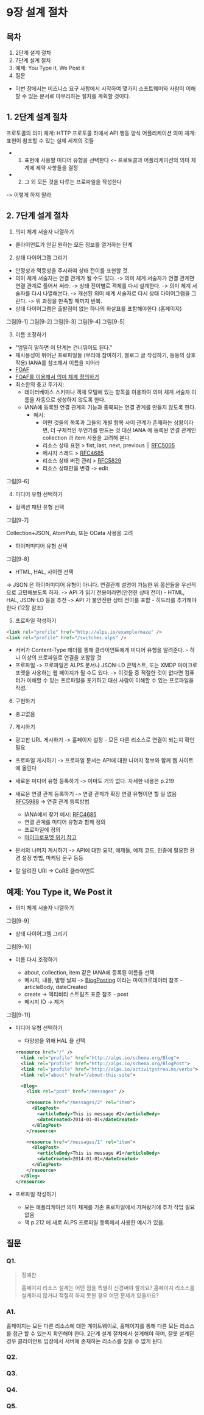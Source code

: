 # 9장 설계 절차

## 목차

1. 2단계 설계 절차
2. 7단계 설계 절차
3. 예제: You Type it, We Post it
4. 질문

- 이번 장에서는 비즈니스 요구 사항에서 시작하여 몇가지 소프트웨어와 사람이 이해할 수 있는 문서로 마무리하는 절차를 계획할 것이다.

## 1. 2단계 설계 절차

프로토콜의 의미 체계: HTTP 프로토콜 하에서 API 행동 양식
어플리케이션 의미 체계: 표현이 참조할 수 있는 실제 세계의 것들

- 1. 표현에 사용할 미디어 유형을 선택한다 <- 프로토콜과 어플리케이션의 의미 체계에 제약 사항들을 결정
- 2. 그 외 모든 것을 다루는 프로파일을 작성한다

-> 이렇게 하지 말라

## 2. 7단계 설계 절차

1. 의미 체계 서술자 나열하기

- 클라이언트가 얻길 원하는 모든 정보를 열거하는 단계

2. 상태 다이어그램 그리기

- 안정성과 멱등성을 주시하여 상태 전이를 표현할 것.
- 의미 체계 서술자는 연결 관계가 될 수도 있다.
  -> 의미 체계 서술자가 연결 관계면 연결 관계로 풀어서 써라.
  -> 상태 전이별로 객체를 다시 설계한다.
  -> 의미 체계 서술자를 다시 나열해본다.
  -> 개선된 의미 체계 서술자로 다시 상태 다이어그램을 그린다.
  -> 위 과정을 만족할 때까지 반복.
- 상태 다이어그램은 출발점이 없는 하나의 화살표를 포함해야한다 (홈페이지)

그림[9-1]
그림[9-2]
그림[9-3]
그림[9-4]
그림[9-5]

3. 이름 조정하기

- "엄밀히 말하면 이 단계는 건너뛰어도 된다."
- 재사용성이 뛰어난 프로파일들 (무리에 참여하기, 블로그 글 작성하기, 등등의 상호 작용) IANA를 참조해서 이름을 지어라
- [FOAF](http://xmlns.com/foaf/spec/)
- [FOAF를 이용해서 의미 체계 정의하기](https://stackoverflow.com/questions/66162579/how-to-specify-a-class-property-using-foaf)
- 최소한의 충고 두가지:
  - 데이터베이스 스키마나 객체 모델에 있는 항목을 이용하여 의미 체계 서술자 이름을 자동으로 생성하지 않도록 한다.
  - IANA에 등록된 연결 관계의 기능과 종북되는 연결 관계를 만들지 않도록 한다.
    - 예시:
      - 어떤 것들의 목록과 그들의 개별 항목 사이 관계가 존재하는 상황이라면, 더 구체적인 무언가를 만드는 것 대신 IANA 에 등록된 연결 관계인 collection 과 item 사용을 고려해 본다.
      - 리소스 상태 표현 > fist, last, next, previous || [RFC5005](https://www.rfc-editor.org/info/rfc5005)
      - 메시지 스레드 > [RFC4685](https://www.ietf.org/rfc/rfc4685.txt)
      - 리소스 상태 버전 관리 > [RFC5829](https://datatracker.ietf.org/doc/html/rfc5829)
      - 리소스 상태만을 변경 -> edit

그림[9-6]

4. 미디어 유형 선택하기

- 컬렉션 패턴 유형 선택

그림[9-7]

Collection+JSON, AtomPub, 또는 OData 사용을 고려

- 하이퍼미디어 유형 선택

그림[9-8]

- HTML, HAL, 사이렌 선택

-> JSON 은 하이퍼미디어 유형이 아니다. 연결관계 설명이 가능한 위 옵션들을 우선적으로 고민해보도록 하자.
-> API 가 읽기 전용이라면(안전한 상태 전이) - HTML, HAL, JSON-LD 등을 추천
-> API 가 불안전한 상태 전이를 포함 - 히드라를 추가해야한다 (12장 참조)

5. 프로파일 작성하기

```html
<link rel="profile" href="http://alps.io/example/maze" />
<link rel="profile" href="/switches.alps" />
```

- 서버가 Content-Type 해더를 통해 클라이언트에게 미디어 유형을 알려준다. - 하나 이상의 프로파일로 연결을 포함할 것
- 프로파일
  -> 프로파일은 ALPS 문서나 JSON-LD 콘텍스트, 또는 XMDP 마이크로포멧을 사용하는 웹 페이지가 될 수도 있다.
  -> 이것들 중 적절한 것이 없다면 컴퓨터가 이해할 수 있는 프로파일을 포기하고 대신 사람이 이해할 수 있는 프로파일을 작성.

6. 구현하기

- 충고없음

7. 게시하기

- 광고판 URL 게시하기
  -> 홈페이지 설정 - 모든 다른 리소스로 연결이 되는지 확인 필요

- 프로파일 게시하기
  -> 프로파일 문서는 API에 대한 나머지 정보와 함께 웹 사이트에 올린다

- 새로운 미디어 유형 등록하기
  -> 아마도 거의 없다. 자세한 내용은 p.219

- 새로운 연결 관계 등록하기
  -> 연결 관계가 확장 연결 유형이면 할 일 없음 [RFC5988](https://www.rfc-editor.org/rfc/rfc5988.html)
  -> 연결 관계 등록방법

  - IANA에서 찾기 예시: [RFC4685](https://www.ietf.org/rfc/rfc4685.txt)
  - 연결 관계를 미디어 유형과 함께 정의
  - 프로파일에 정의
  - [마이크로포멧 위키 참고](https://microformats.org/wiki/existing-rel-values)

- 문서의 나머지 게시하기
  -> API에 대한 요약, 예제들, 예제 코드, 인증에 필요한 환경 설정 방법, 마케팅 문구 등등

- 잘 알려진 URI
  -> CoRE 클라이언트

## 예제: You Type it, We Post it

- 의미 체계 서술자 나열하기

그림[9-9]

- 상태 다이어그렘 그리기

그림[9-10]

- 이름 다시 조정하기

  - about, collection, item 같은 IANA에 등록된 이름을 선택
  - 메시지, 내용, 발행 날짜 -> [BlogPosting](http://schema.org/BlogPosting) 이라는 마이크로데이터 참조 - articleBody, dateCreated
  - create -> 엑티비티 스트림즈 표준 참조 - post
  - 메시지 ID -> 제거

그림[9-11]

- 미디어 유형 선택하기

  - 다양성을 위해 HAL 을 선택

  ```xml
  <resource href="/" />
    <link rel="profile" href="http://alps.io/schema.org/Blog">
    <link rel="profile" href="http://alps.io/schema.org/BlogPost">
    <link rel="profile" href="http://alps.io/activitystrea.ms/verbs">
    <link rel="about" href="/about-this-site">

    <Blog>
      <link rel="post" href="/messages" />

      <resource href="/messages/2" rel="item">
        <BlogPost>
          <articleBody>This is message #2</articleBody>
          <dateCreated>2014-01-01</dateCreated>
        </BlogPost>
      </resource>

      <resource href="/messages/1" rel="item">
        <BlogPost>
          <articleBody>This is message #1</articleBody>
          <dateCreated>2014-01-01</dateCreated>
        </BlogPost>
      </resource>
    </Blog>
  </resource>
  ```

- 프로파일 작성하기

  - 모든 애플리케이션 의미 체계를 기존 프로파일에서 가져왔기에 추가 작업 필요없음
  - 책 p.212 에 새로 ALPS 프로파일 등록해서 사용한 예시가 있음.

## 질문

### Q1.

> 정예찬
>
> 홈페이지 리소스 설계는 어떤 점을 특별히 신경써야 할까요?
> 홈페이지 리소스를 설계하지 않거나 적절히 하지 못한 경우 어떤 문제가 있을까요?

### A1.

홈페이지는 모든 다른 리소스에 대한 게이트웨이로, 홈페이지를 통해 다른 모든 리소스를 접근 할 수 있는지 확인해야 한다.
2단계 설계 절차에서 설계해야 하며, 잘못 설계된 경우 클라이언트 입장에서 서버에 존재하는 리소스를 찾을 수 없게 된다.

### Q2.

### Q3.

### Q4.

### Q5.
